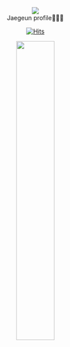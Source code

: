 <div align=center>
	<img src="https://capsule-render.vercel.app/api?type=waving&color=auto&height=200&section=header&text=Jaegeun%20Github!&fontSize=90" />	
</div>
<div align="center">
Jaegeun profile🧑🏻‍💻
<div>

  
[![Hits](https://hits.seeyoufarm.com/api/count/incr/badge.svg?url=https%3A%2F%2Fgithub.com%2Fasgardsun&count_bg=%2379C83D&title_bg=%23555555&icon=&icon_color=%23E7E7E7&title=hits&edge_flat=false)](https://hits.seeyoufarm.com)

<a href="s">
  <img src="https://github-readme-stats.vercel.app/api?username=asgardsun&theme=tokyonight&show_icons=true" width="42%" />
</a>
</div>
